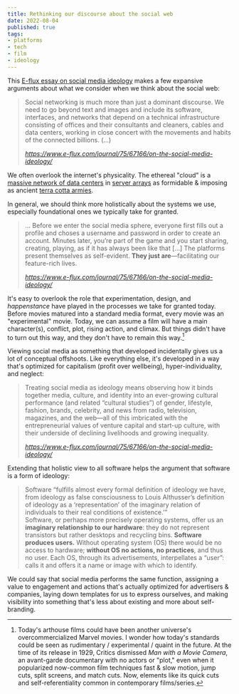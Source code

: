 ```yaml
---
title: Rethinking our discourse about the social web
date: 2022-08-04
published: true
tags:
- platforms
- tech
- film
- ideology
---
```

This [E-flux essay on social media ideology](https://www.e-flux.com/journal/75/67166/on-the-social-media-ideology/) makes a few expansive arguments about what we consider when we think about the social web:
<blockquote class="quoteback" darkmode="" data-title="On the Social Media Ideology - Journal #75" data-author="Geert Lovink - e-flux" cite="https://www.e-flux.com/journal/75/67166/on-the-social-media-ideology/">
<p>Social networking is much more than just a dominant discourse. We need to go beyond text and images and include its software, interfaces, and networks that depend on a technical infrastructure consisting of offices and their consultants and cleaners, cables and data centers, working in close concert with the movements and habits of the connected billions. (...)</p>
<footer><cite><a href="https://www.e-flux.com/journal/75/67166/on-the-social-media-ideology/" target="_blank">https://www.e-flux.com/journal/75/67166/on-the-social-media-ideology/</a></cite></footer>
</blockquote>

We often overlook the internet's physicality. The ethereal "cloud" is a [massive network of data centers](https://www.theatlantic.com/technology/archive/2016/01/amazon-web-services-data-center/423147/) in [server arrays](https://duckduckgo.com/?q=internet+server+rooms&iar=images&iax=images&ia=images) as formidable & imposing as ancient [terra cotta armies](https://duckduckgo.com/?q=terra+cotta+armies&iax=images&ia=images). 

In general, we should think more holistically about the systems we use, especially foundational ones we typically take for granted.
<blockquote class="quoteback" darkmode="" data-title="On the Social Media Ideology - Journal #75" data-author="Geert Lovink - e-flux" cite="https://www.e-flux.com/journal/75/67166/on-the-social-media-ideology/">
<p>… Before we enter the social media sphere, everyone first fills out a profile and choses a username and password in order to create an account. Minutes later, you’re part of the game and you start sharing, creating, playing, as if it has always been like that [...] The platforms present themselves as self-evident. <strong>They just are</strong>—facilitating our feature-rich lives.</p>
<footer><cite><a href="https://www.e-flux.com/journal/75/67166/on-the-social-media-ideology/" target="_blank">https://www.e-flux.com/journal/75/67166/on-the-social-media-ideology/</a></cite></footer>
</blockquote>


It's easy to overlook the role that experimentation, design, and *happenstance* have played in the processes we take for granted today. Before movies matured into a standard media format, every movie was an "experimental" movie. Today, we can assume a film will have a main character(s), conflict, plot, rising action, and climax. But things didn't have to turn out this way, and they don't have to remain this way.[^1]  

Viewing social media as something that developed incidentally gives us a lot of conceptual offshoots. Like everything else, it's developed in a way that's optimized for capitalism (profit over wellbeing), hyper-individuality, and neglect:
<blockquote class="quoteback" darkmode="" data-title="On the Social Media Ideology - Journal #75" data-author="Geert Lovink - e-flux" cite="https://www.e-flux.com/journal/75/67166/on-the-social-media-ideology/">
<p>Treating social media as ideology means observing how it binds together media, culture, and identity into an ever-growing cultural performance (and related “cultural studies”) of gender, lifestyle, fashion, brands, celebrity, and news from radio, television, magazines, and the web—all of this imbricated with the entrepreneurial values of venture capital and start-up culture, with their underside of declining livelihoods and growing inequality.</p>
<footer><cite><a href="https://www.e-flux.com/journal/75/67166/on-the-social-media-ideology/" target="_blank">https://www.e-flux.com/journal/75/67166/on-the-social-media-ideology/</a></cite></footer>
</blockquote>

Extending that holistic view to all software helps the argument that software is a form of ideology:
<blockquote class="quoteback" darkmode="" data-title="On the Social Media Ideology - Journal #75" data-author="Geert Lovink - e-flux" cite="https://www.e-flux.com/journal/75/67166/on-the-social-media-ideology/">
<p>Software “fulfills almost every formal definition of ideology we have, from ideology as false consciousness to Louis Althusser’s definition of ideology as a ‘representation’ of the imaginary relation of individuals to their real conditions of existence.’”<br />
Software, or perhaps more precisely operating systems, offer us an <strong>imaginary relationship to our hardware</strong>: they do not represent transistors but rather desktops and recycling bins. <strong>Software produces users.</strong> Without operating system (OS) there would be no access to hardware; <strong>without OS no actions, no practices</strong>, and thus no user. Each OS, through its advertisements, interpellates a “user”: calls it and offers it a name or image with which to identify.</p>
<footer><cite><a href="" target="_blank"></a></cite></footer>
</blockquote>


We could say that social media performs the same function, assigning a value to engagement and actions that's actually optimized for advertisers & companies, laying down templates for us to express ourselves, and making visibility into something that's less about existing and more about self-branding.

[^1]: Today's arthouse films could have been another universe's overcommercialized Marvel movies. I wonder how today's standards could be seen as rudimentary / experimental / quaint in the future. At the time of its release in 1929, Critics dismissed *Man with a Movie Camera*, an avant-garde documentary with no actors or "plot," even when it popularized now-common film techniques fast & slow motion, jump cuts, split screens, and match cuts. Now, elements like its quick cuts and self-referentiality common in contemporary films/series.